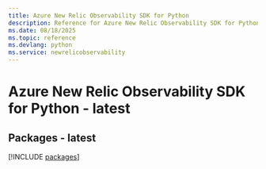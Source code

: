 ```yaml
---
title: Azure New Relic Observability SDK for Python
description: Reference for Azure New Relic Observability SDK for Python
ms.date: 08/18/2025
ms.topic: reference
ms.devlang: python
ms.service: newrelicobservability
---
```

# Azure New Relic Observability SDK for Python - latest
## Packages - latest
[!INCLUDE [packages](new-relic-observability-index.md)]